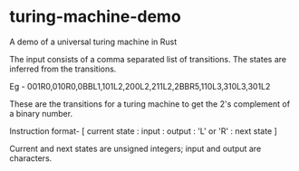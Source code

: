 # turing-machine-demo
A demo of a universal turing machine in Rust

The input consists of a comma separated list of transitions. The states are inferred from the transitions.

Eg - 001R0,010R0,0BBL1,101L2,200L2,211L2,2BBR5,110L3,310L3,301L2

These are the transitions for a turing machine to get the 2's complement of a binary number.

Instruction format-
[ current state : input : output : 'L' or 'R' : next state ]

Current and next states are unsigned integers; input and output are characters.

